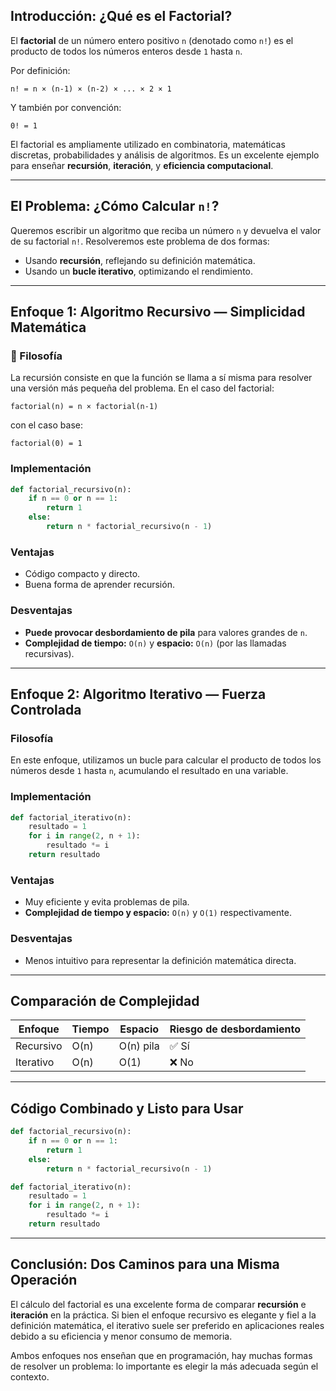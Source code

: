 ## Introducción: ¿Qué es el Factorial?

El **factorial** de un número entero positivo `n` (denotado como `n!`) es el producto de todos los números enteros desde `1` hasta `n`.

Por definición:

```
n! = n × (n-1) × (n-2) × ... × 2 × 1
```

Y también por convención:

```
0! = 1
```

El factorial es ampliamente utilizado en combinatoria, matemáticas discretas, probabilidades y análisis de algoritmos. Es un excelente ejemplo para enseñar **recursión**, **iteración**, y **eficiencia computacional**.

---

## El Problema: ¿Cómo Calcular `n!`?

Queremos escribir un algoritmo que reciba un número `n` y devuelva el valor de su factorial `n!`. Resolveremos este problema de dos formas:

- Usando **recursión**, reflejando su definición matemática.
- Usando un **bucle iterativo**, optimizando el rendimiento.

---

## Enfoque 1: Algoritmo Recursivo — Simplicidad Matemática

### 🌱 Filosofía

La recursión consiste en que la función se llama a sí misma para resolver una versión más pequeña del problema. En el caso del factorial:

```
factorial(n) = n × factorial(n-1)
```

con el caso base:

```
factorial(0) = 1
```

###  Implementación

```python
def factorial_recursivo(n):
    if n == 0 or n == 1:
        return 1
    else:
        return n * factorial_recursivo(n - 1)
```

###  Ventajas
- Código compacto y directo.
- Buena forma de aprender recursión.

###  Desventajas
- **Puede provocar desbordamiento de pila** para valores grandes de `n`.
- **Complejidad de tiempo:** `O(n)` y **espacio:** `O(n)` (por las llamadas recursivas).

---

## Enfoque 2: Algoritmo Iterativo — Fuerza Controlada

###  Filosofía

En este enfoque, utilizamos un bucle para calcular el producto de todos los números desde `1` hasta `n`, acumulando el resultado en una variable.

###  Implementación

```python
def factorial_iterativo(n):
    resultado = 1
    for i in range(2, n + 1):
        resultado *= i
    return resultado
```

###  Ventajas
- Muy eficiente y evita problemas de pila.
- **Complejidad de tiempo y espacio:** `O(n)` y `O(1)` respectivamente.

###  Desventajas
- Menos intuitivo para representar la definición matemática directa.

---

## Comparación de Complejidad

| Enfoque        | Tiempo     | Espacio     | Riesgo de desbordamiento |
|----------------|------------|-------------|---------------------------|
| Recursivo      | O(n)       | O(n) pila   | ✅ Sí                     |
| Iterativo      | O(n)       | O(1)        | ❌ No                     |

---

## Código Combinado y Listo para Usar

```python
def factorial_recursivo(n):
    if n == 0 or n == 1:
        return 1
    else:
        return n * factorial_recursivo(n - 1)

def factorial_iterativo(n):
    resultado = 1
    for i in range(2, n + 1):
        resultado *= i
    return resultado
```

---

## Conclusión: Dos Caminos para una Misma Operación

El cálculo del factorial es una excelente forma de comparar **recursión** e **iteración** en la práctica. Si bien el enfoque recursivo es elegante y fiel a la definición matemática, el iterativo suele ser preferido en aplicaciones reales debido a su eficiencia y menor consumo de memoria.

Ambos enfoques nos enseñan que en programación, hay muchas formas de resolver un problema: lo importante es elegir la más adecuada según el contexto.